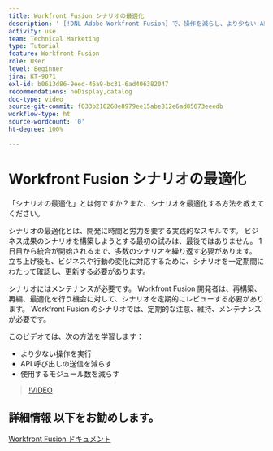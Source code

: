 ```yaml
---
title: Workfront Fusion シナリオの最適化
description: ' [!DNL Adobe Workfront Fusion] で、操作を減らし、より少ない API 呼び出しを送信し、使用するモジュールを減らす方法について説明します。'
activity: use
team: Technical Marketing
type: Tutorial
feature: Workfront Fusion
role: User
level: Beginner
jira: KT-9071
exl-id: b0613d86-9eed-46a9-bc31-6ad406382047
recommendations: noDisplay,catalog
doc-type: video
source-git-commit: f033b210268e8979ee15abe812e6ad85673eeedb
workflow-type: ht
source-wordcount: '0'
ht-degree: 100%

---
```


# Workfront Fusion シナリオの最適化

「シナリオの最適化」とは何ですか？また、シナリオを最適化する方法を教えてください。

シナリオの最適化とは、開発に時間と労力を要する実践的なスキルです。 ビジネス成果のシナリオを構築しようとする最初の試みは、最後ではありません。 1 日目から統合が開始されるまで、多数のシナリオを繰り返す必要があります。 立ち上げ後も、ビジネスや行動の変化に対応するために、シナリオを一定期間にわたって確認し、更新する必要があります。

シナリオにはメンテナンスが必要です。 Workfront Fusion 開発者は、再構築、再編、最適化を行う機会に対して、シナリオを定期的にレビューする必要があります。 Workfront Fusion のシナリオでは、定期的な注意、維持、メンテナンスが必要です。

このビデオでは、次の方法を学習します：

* より少ない操作を実行
* API 呼び出しの送信を減らす
* 使用するモジュール数を減らす

>[!VIDEO](https://video.tv.adobe.com/v/335313/?quality=12&learn=on)

## 詳細情報 以下をお勧めします。

[Workfront Fusion ドキュメント](https://experienceleague.adobe.com/docs/workfront/using/adobe-workfront-fusion/workfront-fusion-2.html?lang=ja)
